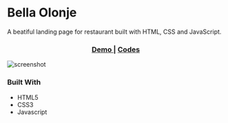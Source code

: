 <h1>Bella Olonje</h1>
A beatiful landing page for restaurant built with HTML, CSS and JavaScript. 

<div align="center">
  <h3>
    <a href="https://sharipov-bella-olonje.netlify.app/">
      Demo
    </a>
    <span> | </span>
    <a href="https://github.com/sharipovme/bella-olonje/tree/main/project">
      Codes
    </a>
  </h3>
</div>

![screenshot](https://sharipov-bella-olonje.netlify.app/preview.png)

### Built With

- HTML5
- CSS3
- Javascript
